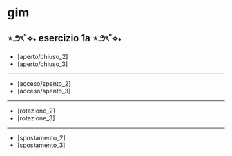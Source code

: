 # gim

## ⋆౨ৎ˚⟡˖ esercizio 1a ⋆౨ৎ˚⟡˖
- [aperto/chiuso_2]
- [aperto/chiuso_3]
---
- [acceso/spento_2]
- [acceso/spento_3]
---
- [rotazione_2]
- [rotazione_3]
---
- [spostamento_2]
- [spostamento_3]
